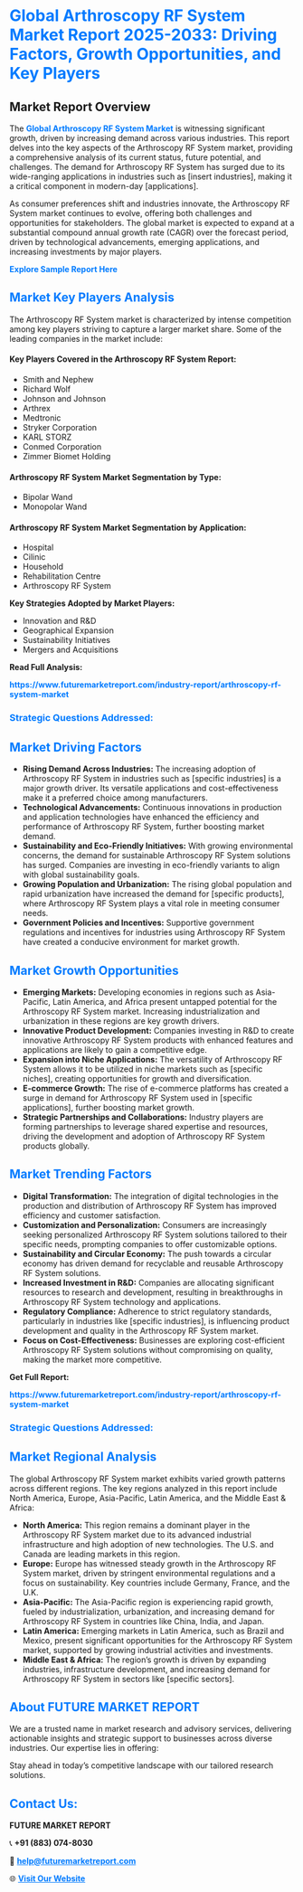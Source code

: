 <h1 style="color: #007BFF;">Global Arthroscopy RF System Market Report 2025-2033: Driving Factors, Growth Opportunities, and Key Players</h1>

<section id="overview">
<h2>Market Report Overview</h2>
<p>The <a href="https://www.futuremarketreport.com/industry-report/arthroscopy-rf-system-market" style="color: #007BFF; text-decoration: none;"><strong>Global Arthroscopy RF System Market</strong></a> is witnessing significant growth, driven by increasing demand across various industries. This report delves into the key aspects of the Arthroscopy RF System market, providing a comprehensive analysis of its current status, future potential, and challenges. The demand for Arthroscopy RF System has surged due to its wide-ranging applications in industries such as [insert industries], making it a critical component in modern-day [applications].</p>
<p>As consumer preferences shift and industries innovate, the Arthroscopy RF System market continues to evolve, offering both challenges and opportunities for stakeholders. The global market is expected to expand at a substantial compound annual growth rate (CAGR) over the forecast period, driven by technological advancements, emerging applications, and increasing investments by major players.</p>
</section>

<section id="overview">
<p><a href="https://www.futuremarketreport.com/request-sample/reportId=123321" style="color: #007BFF; text-decoration: none;"><strong>Explore Sample Report Here</strong></a></p>
</section>

<section id="key-players">
<h2 style="color: #007BFF;">Market Key Players Analysis</h2>
<p>The Arthroscopy RF System market is characterized by intense competition among key players striving to capture a larger market share. Some of the leading companies in the market include:</p>
<h4>Key Players Covered in the Arthroscopy RF System Report:</h4>
<ul><li>Smith and Nephew</li><li>Richard Wolf</li><li>Johnson and Johnson</li><li>Arthrex</li><li>Medtronic</li><li>Stryker Corporation</li><li>KARL STORZ</li><li>Conmed Corporation</li><li>Zimmer Biomet Holding</li></ul>
<h4>Arthroscopy RF System Market Segmentation by Type:</h4>
<ul><li>Bipolar Wand</li><li>Monopolar Wand</li></ul>

<h4>Arthroscopy RF System Market Segmentation by Application:</h4>
<ul><li>Hospital</li><li>Cilinic</li><li>Household</li><li>Rehabilitation Centre</li><li>Arthroscopy RF System</li></ul>
<p><strong>Key Strategies Adopted by Market Players:</strong></p>
<ul>
<li>Innovation and R&D</li>
<li>Geographical Expansion</li>
<li>Sustainability Initiatives</li>
<li>Mergers and Acquisitions</li>
</ul>
</section>

<section>
<p><strong>Read Full Analysis: </strong></p><a href="https://www.futuremarketreport.com/industry-report/arthroscopy-rf-system-market" style="color: #007BFF; text-decoration: none;"><strong>https://www.futuremarketreport.com/industry-report/arthroscopy-rf-system-market</strong></a>
<h3 style="color: #007BFF;">Strategic Questions Addressed:</h3>
</section>

<section id="driving-factors">
<h2 style="color: #007BFF;">Market Driving Factors</h2>
<ul>
<li><strong>Rising Demand Across Industries:</strong> The increasing adoption of Arthroscopy RF System in industries such as [specific industries] is a major growth driver. Its versatile applications and cost-effectiveness make it a preferred choice among manufacturers.</li>
<li><strong>Technological Advancements:</strong> Continuous innovations in production and application technologies have enhanced the efficiency and performance of Arthroscopy RF System, further boosting market demand.</li>
<li><strong>Sustainability and Eco-Friendly Initiatives:</strong> With growing environmental concerns, the demand for sustainable Arthroscopy RF System solutions has surged. Companies are investing in eco-friendly variants to align with global sustainability goals.</li>
<li><strong>Growing Population and Urbanization:</strong> The rising global population and rapid urbanization have increased the demand for [specific products], where Arthroscopy RF System plays a vital role in meeting consumer needs.</li>
<li><strong>Government Policies and Incentives:</strong> Supportive government regulations and incentives for industries using Arthroscopy RF System have created a conducive environment for market growth.</li>
</ul>
</section>

<section id="growth-opportunities">
<h2 style="color: #007BFF;">Market Growth Opportunities</h2>
<ul>
<li><strong>Emerging Markets:</strong> Developing economies in regions such as Asia-Pacific, Latin America, and Africa present untapped potential for the Arthroscopy RF System market. Increasing industrialization and urbanization in these regions are key growth drivers.</li>
<li><strong>Innovative Product Development:</strong> Companies investing in R&D to create innovative Arthroscopy RF System products with enhanced features and applications are likely to gain a competitive edge.</li>
<li><strong>Expansion into Niche Applications:</strong> The versatility of Arthroscopy RF System allows it to be utilized in niche markets such as [specific niches], creating opportunities for growth and diversification.</li>
<li><strong>E-commerce Growth:</strong> The rise of e-commerce platforms has created a surge in demand for Arthroscopy RF System used in [specific applications], further boosting market growth.</li>
<li><strong>Strategic Partnerships and Collaborations:</strong> Industry players are forming partnerships to leverage shared expertise and resources, driving the development and adoption of Arthroscopy RF System products globally.</li>
</ul>
</section>

<section id="trending-factors">
<h2 style="color: #007BFF;">Market Trending Factors</h2>
<ul>
<li><strong>Digital Transformation:</strong> The integration of digital technologies in the production and distribution of Arthroscopy RF System has improved efficiency and customer satisfaction.</li>
<li><strong>Customization and Personalization:</strong> Consumers are increasingly seeking personalized Arthroscopy RF System solutions tailored to their specific needs, prompting companies to offer customizable options.</li>
<li><strong>Sustainability and Circular Economy:</strong> The push towards a circular economy has driven demand for recyclable and reusable Arthroscopy RF System solutions.</li>
<li><strong>Increased Investment in R&D:</strong> Companies are allocating significant resources to research and development, resulting in breakthroughs in Arthroscopy RF System technology and applications.</li>
<li><strong>Regulatory Compliance:</strong> Adherence to strict regulatory standards, particularly in industries like [specific industries], is influencing product development and quality in the Arthroscopy RF System market.</li>
<li><strong>Focus on Cost-Effectiveness:</strong> Businesses are exploring cost-efficient Arthroscopy RF System solutions without compromising on quality, making the market more competitive.</li>
</ul>
</section>

<section>
<p><strong>Get Full Report: </strong></p><a href="https://www.futuremarketreport.com/industry-report/arthroscopy-rf-system-market" style="color: #007BFF; text-decoration: none;"><strong>https://www.futuremarketreport.com/industry-report/arthroscopy-rf-system-market</strong></a>
<h3 style="color: #007BFF;">Strategic Questions Addressed:</h3>
</section>


<section id="regional-analysis">
<h2 style="color: #007BFF;">Market Regional Analysis</h2>
<p>The global Arthroscopy RF System market exhibits varied growth patterns across different regions. The key regions analyzed in this report include North America, Europe, Asia-Pacific, Latin America, and the Middle East & Africa:</p>
<ul>
<li><strong>North America:</strong> This region remains a dominant player in the Arthroscopy RF System market due to its advanced industrial infrastructure and high adoption of new technologies. The U.S. and Canada are leading markets in this region.</li>
<li><strong>Europe:</strong> Europe has witnessed steady growth in the Arthroscopy RF System market, driven by stringent environmental regulations and a focus on sustainability. Key countries include Germany, France, and the U.K.</li>
<li><strong>Asia-Pacific:</strong> The Asia-Pacific region is experiencing rapid growth, fueled by industrialization, urbanization, and increasing demand for Arthroscopy RF System in countries like China, India, and Japan.</li>
<li><strong>Latin America:</strong> Emerging markets in Latin America, such as Brazil and Mexico, present significant opportunities for the Arthroscopy RF System market, supported by growing industrial activities and investments.</li>
<li><strong>Middle East & Africa:</strong> The region’s growth is driven by expanding industries, infrastructure development, and increasing demand for Arthroscopy RF System in sectors like [specific sectors].</li>
</ul>
</section>

<footer>
<h2 style="color: #007BFF;">About FUTURE MARKET REPORT</h2>
<p>We are a trusted name in market research and advisory services, delivering actionable insights and strategic support to businesses across diverse industries. Our expertise lies in offering:</p>

<p>Stay ahead in today’s competitive landscape with our tailored research solutions.</p>

<h2 style="color: #007BFF;">Contact Us:</h2>
<p><strong>FUTURE MARKET REPORT</strong></p>
<p>📞 <strong>+91 (883) 074-8030</strong></p>
<p>📧 <strong><a href="mailto:help@futuremarketreport.com" style="color: #007BFF;">help@futuremarketreport.com</a></strong></p>
<p>🌐 <strong><a href="https://www.futuremarketreport.com/" style="color: #007BFF;">Visit Our Website</a></strong></p>
</footer>